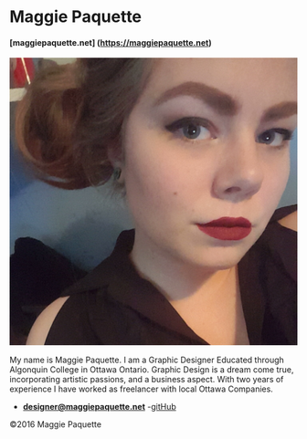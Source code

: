 # Maggie Paquette
#### [maggiepaquette.net] (https://maggiepaquette.net)

![](images/profile.jpg)

My name is Maggie Paquette. I am a Graphic Designer Educated through Algonquin College in Ottawa Ontario. Graphic Design is a dream come true, incorporating artistic passions, and a business aspect. With two years of experience I have worked as freelancer with local Ottawa Companies.

- **[designer@maggiepaquette.net](mailto:designer@maggiepaquette.net)**
-[gitHub](https://github.com/mjams)

©2016 Maggie Paquette
